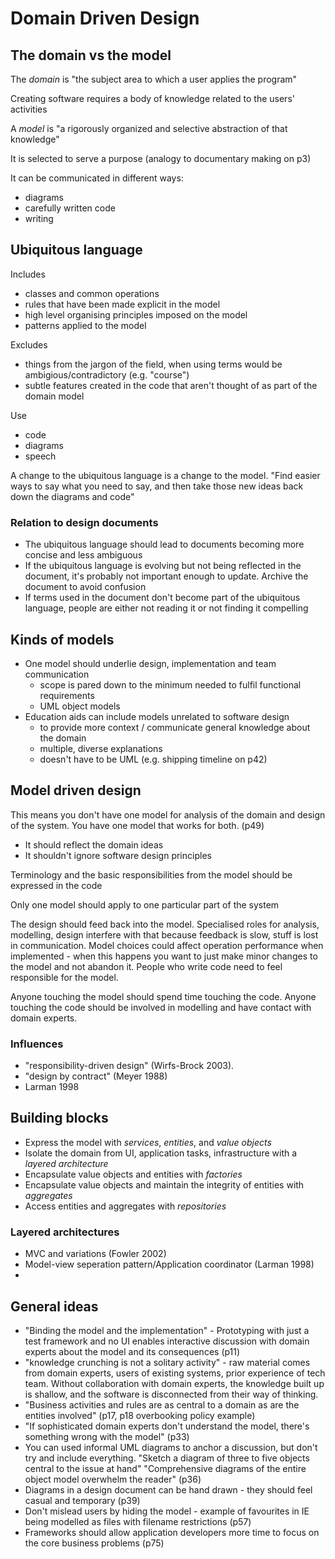 # Domain Driven Design

## The domain vs the model
The *domain* is "the subject area to which a user applies the program"

Creating software requires a body of knowledge related to the users' activities

A *model* is "a rigorously organized and selective abstraction of that knowledge"

It is selected to serve a purpose (analogy to documentary making on p3)

It can be communicated in different ways:

- diagrams
- carefully written code
- writing

## Ubiquitous language

Includes

- classes and common operations
- rules that have been made explicit in the model
- high level organising principles imposed on the model
- patterns applied to the model

Excludes

- things from the jargon of the field, when using terms would be ambigious/contradictory (e.g. "course")
- subtle features created in the code that aren't thought of as part of the domain model

Use

- code
- diagrams
- speech

A change to the ubiquitous language is a change to the model. "Find easier ways to say what you need to say, and then take those new ideas back down the diagrams and code"

### Relation to design documents
- The ubiquitous language should lead to documents becoming more concise and less ambiguous
- If the ubiquitous language is evolving but not being reflected in the document, it's probably not important enough to update. Archive the document to avoid confusion
- If terms used in the document don't become part of the ubiquitous language, people are either not reading it or not finding it compelling

## Kinds of models
- One model should underlie design, implementation and team communication
  - scope is pared down to the minimum needed to fulfil functional requirements
  - UML object models
- Education aids can include models unrelated to software design
  - to provide more context / communicate general knowledge about the domain
  - multiple, diverse explanations
  - doesn't have to be UML (e.g. shipping timeline on p42)

## Model driven design
This means you don't have one model for analysis of the domain and design of the system. You have one model that works for both. (p49)

- It should reflect the domain ideas
- It shouldn't ignore software design principles

Terminology and the basic responsibilities from the model should be expressed in the code

Only one model should apply to one particular part of the system

The design should feed back into the model. Specialised roles for analysis, modelling, design interfere with that because feedback is slow, stuff is lost in communication. Model choices could affect operation performance when implemented - when this happens you want to just make minor changes to the model and not abandon it. People who write code need to feel responsible for the model.

Anyone touching the model should spend time touching the code. Anyone touching the code should be involved in modelling and have contact with domain experts.

### Influences

- "responsibility-driven design" (Wirfs-Brock 2003).
- "design by contract" (Meyer 1988)
- Larman 1998

## Building blocks
- Express the model with *services*, *entities*, and *value objects*
- Isolate the domain from UI, application tasks, infrastructure with a *layered architecture*
- Encapsulate value objects and entities with *factories*
- Encapsulate value objects and maintain the integrity of entities with *aggregates*
- Access entities and aggregates with *repositories*

### Layered architectures
- MVC and variations (Fowler 2002)
- Model-view seperation pattern/Application coordinator (Larman 1998)
- 

## General ideas

- "Binding the model and the implementation" - Prototyping with just a test framework and no UI enables interactive discussion with domain experts about the model and its consequences (p11)
- "knowledge crunching is not a solitary activity" - raw material comes from domain experts, users of existing systems, prior experience of tech team. Without collaboration with domain experts, the knowledge built up is shallow, and the software is disconnected from their way of thinking.
- "Business activities and rules are as central to a domain as are the entities involved" (p17, p18 overbooking policy example)
- "If sophisticated domain experts don't understand the model, there's something wrong with the model" (p33)
- You can used informal UML diagrams to anchor a discussion, but don't try and include everything. "Sketch a diagram of three to five objects central to the issue at hand" "Comprehensive diagrams of the entire object model overwhelm the reader" (p36)
- Diagrams in a design document can be hand drawn - they should feel casual and temporary (p39)
- Don't mislead users by hiding the model - example of favourites in IE being modelled as files with filename restrictions (p57)
- Frameworks should allow application developers more time to focus on the core business problems (p75)
